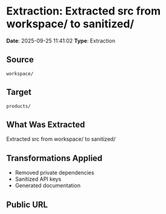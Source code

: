 # Extraction: Extracted src from workspace/ to sanitized/

**Date**: 2025-09-25 11:41:02
**Type**: Extraction

## Source
`workspace/`

## Target
`products/`

## What Was Extracted
Extracted src from workspace/ to sanitized/

## Transformations Applied
- Removed private dependencies
- Sanitized API keys
- Generated documentation

## Public URL

